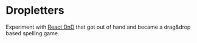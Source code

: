 # Dropletters
Experiment with [React DnD](https://github.com/gaearon/react-dnd) that got out of hand and became a drag&amp;drop based spelling game.
